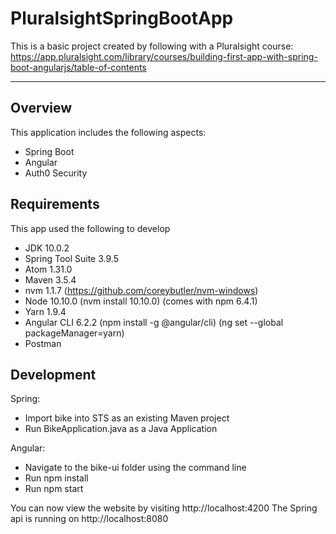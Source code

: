 # PluralsightSpringBootApp

This is a basic project created by following with a Pluralsight course:
https://app.pluralsight.com/library/courses/building-first-app-with-spring-boot-angularjs/table-of-contents

---

## Overview

This application includes the following aspects:

- Spring Boot
- Angular
- Auth0 Security

## Requirements

This app used the following to develop

- JDK 10.0.2
- Spring Tool Suite 3.9.5
- Atom 1.31.0
- Maven 3.5.4
- nvm 1.1.7 (https://github.com/coreybutler/nvm-windows)
- Node 10.10.0 (nvm install 10.10.0) (comes with npm 6.4.1)
- Yarn 1.9.4
- Angular CLI 6.2.2 (npm install -g @angular/cli) (ng set --global packageManager=yarn)
- Postman

## Development

Spring:
- Import bike into STS as an existing Maven project
- Run BikeApplication.java as a Java Application

Angular:
- Navigate to the bike-ui folder using the command line
- Run npm install
- Run npm start

You can now view the website by visiting http://localhost:4200
The Spring api is running on http://localhost:8080